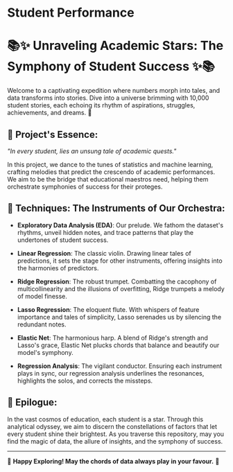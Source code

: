 # Student Performance

# 📚✨ **Unraveling Academic Stars: The Symphony of Student Success** ✨📚

Welcome to a captivating expedition where numbers morph into tales, and data transforms into stories. Dive into a universe brimming with 10,000 student stories, each echoing its rhythm of aspirations, struggles, achievements, and dreams. 🌌

## 🌟 **Project's Essence**:

*"In every student, lies an unsung tale of academic quests."*

In this project, we dance to the tunes of statistics and machine learning, crafting melodies that predict the crescendo of academic performances. We aim to be the bridge that educational maestros need, helping them orchestrate symphonies of success for their proteges.

## 🎵 **Techniques: The Instruments of Our Orchestra**:

- **Exploratory Data Analysis (EDA)**: Our prelude. We fathom the dataset's rhythms, unveil hidden notes, and trace patterns that play the undertones of student success.

- **Linear Regression**: The classic violin. Drawing linear tales of predictions, it sets the stage for other instruments, offering insights into the harmonies of predictors.

- **Ridge Regression**: The robust trumpet. Combatting the cacophony of multicollinearity and the illusions of overfitting, Ridge trumpets a melody of model finesse.

- **Lasso Regression**: The eloquent flute. With whispers of feature importance and tales of simplicity, Lasso serenades us by silencing the redundant notes.

- **Elastic Net**: The harmonious harp. A blend of Ridge's strength and Lasso's grace, Elastic Net plucks chords that balance and beautify our model's symphony.

- **Regression Analysis**: The vigilant conductor. Ensuring each instrument plays in sync, our regression analysis underlines the resonances, highlights the solos, and corrects the missteps.

## 🌌 **Epilogue**:

In the vast cosmos of education, each student is a star. Through this analytical odyssey, we aim to discern the constellations of factors that let every student shine their brightest. As you traverse this repository, may you find the magic of data, the allure of insights, and the symphony of success.

---

🌠 **Happy Exploring! May the chords of data always play in your favour.** 🌠
